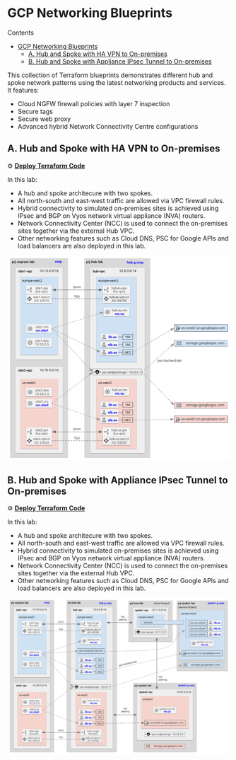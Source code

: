 # GCP Networking Blueprints

Contents
<!-- TOC -->
- [GCP Networking Blueprints](#gcp-networking-blueprints)
  - [A. Hub and Spoke with HA VPN to On-premises](#a-hub-and-spoke-with-ha-vpn-to-on-premises)
  - [B. Hub and Spoke with Appliance IPsec Tunnel to On-premises](#b-hub-and-spoke-with-appliance-ipsec-tunnel-to-on-premises)
<!-- /TOC -->

This collection of Terraform blueprints demonstrates different hub and spoke network patterns using the latest networking products and services. It features:
* Cloud NGFW firewall policies with layer 7 inspection
* Secure tags
* Secure web proxy
* Advanced hybrid Network Connectivity Centre configurations

## A. Hub and Spoke with HA VPN to On-premises

⚙️ [**Deploy Terraform Code**](./a-hybrid/README.md)

In this lab:

* A hub and spoke architecure with two spokes.
* All north-south and east-west traffic are allowed via VPC firewall rules.
* Hybrid connectivity to simulated on-premises sites is achieved using IPsec and BGP on Vyos network virtual appliance (NVA) routers.
* Network Connectivity Center (NCC) is used to connect the on-premises sites together via the external Hub VPC.
* Other networking features such as Cloud DNS, PSC for Google APIs and load balancers are also deployed in this lab.

<img src="./a-hybrid/images/overview.png" alt="Hub and Spoke" width="800">

## B. Hub and Spoke with Appliance IPsec Tunnel to On-premises

⚙️ [**Deploy Terraform Code**](./b-standard/README.md)

In this lab:

* A hub and spoke architecure with two spokes.
* All north-south and east-west traffic are allowed via VPC firewall rules.
* Hybrid connectivity to simulated on-premises sites is achieved using IPsec and BGP on Vyos network virtual appliance (NVA) routers.
* Network Connectivity Center (NCC) is used to connect the on-premises sites together via the external Hub VPC.
* Other networking features such as Cloud DNS, PSC for Google APIs and load balancers are also deployed in this lab.

<img src="./b-standard/images/overview.png" alt="Hub and Spoke with Shared VPC" width="1000">


